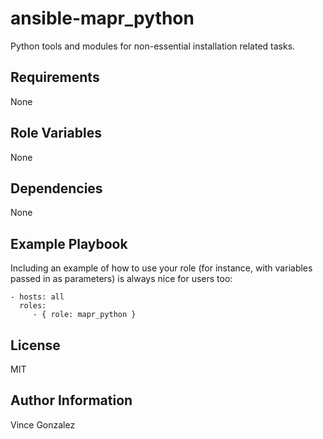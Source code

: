 ansible-mapr_python
=========

Python tools and modules for non-essential installation related tasks.

Requirements
------------

None

Role Variables
--------------

None

Dependencies
------------

None

Example Playbook
----------------

Including an example of how to use your role (for instance, with variables passed in as parameters) is always nice for users too:

    - hosts: all
      roles:
         - { role: mapr_python }

License
-------

MIT

Author Information
------------------

Vince Gonzalez
